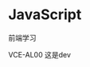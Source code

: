 <!--
 * @Description: 
 * @Autor: lihaiyuan
 * @Email: lihaiyuan@goldenfintech.com.cn
 * @Date: 2020-01-15 10:14:57
 -->
# JavaScript
前端学习

VCE-AL00
这是dev
